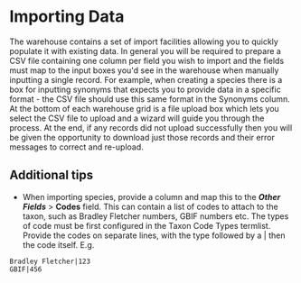 # Importing Data #

The warehouse contains a set of import facilities allowing you to quickly populate it with existing data. In general you will be required to prepare a CSV file containing one column per field you wish to import and the fields must map to the input boxes you'd see in the warehouse when manually inputting a single record. For example, when creating a species there is a box for inputting synonyms that expects you to provide data in a specific format - the CSV file should use this same format in the Synonyms column. At the bottom of each warehouse grid is a file upload box which lets you select the CSV file to upload and a wizard will guide you through the process. At the end, if any records did not upload successfully then you will be given the opportunity to download just those records and their error messages to correct and re-upload.

## Additional tips ##

  * When importing species, provide a column and map this to the **_Other Fields_** > **Codes** field. This can contain a list of codes to attach to the taxon, such as Bradley Fletcher numbers, GBIF numbers etc. The types of code must be first configured in the Taxon Code Types termlist. Provide the codes on separate lines, with the type followed by a | then the code itself. E.g.
```
Bradley Fletcher|123
GBIF|456
```